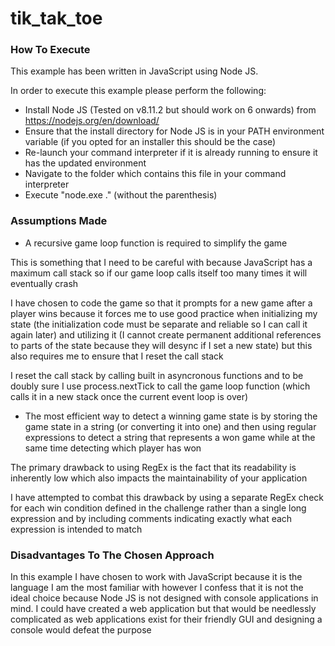 # tik_tak_toe

### How To Execute
This example has been written in JavaScript using Node JS.

In order to execute this example please perform the following:
 * Install Node JS (Tested on v8.11.2 but should work on 6 onwards) from https://nodejs.org/en/download/
 * Ensure that the install directory for Node JS is in your PATH environment variable (if you opted for an installer this should be the case)
 * Re-launch your command interpreter if it is already running to ensure it has the updated environment
 * Navigate to the folder which contains this file in your command interpreter
 * Execute "node.exe ." (without the parenthesis)

### Assumptions Made
 * A recursive game loop function is required to simplify the game 

This is something that I need to be careful with because JavaScript has a maximum call stack so if our game loop calls itself too many times it will eventually crash

I have chosen to code the game so that it prompts for a new game after a player wins because it forces me to use good practice when initializing my state (the initialization code must be separate and reliable so I can call it again later) and utilizing it (I cannot create permanent additional references to parts of the state because they will desync if I set a new state) but this also requires me to ensure that I reset the call stack

I reset the call stack by calling built in asyncronous functions and to be doubly sure I use process.nextTick to call the game loop function (which calls it in a new stack once the current event loop is over)

 * The most efficient way to detect a winning game state is by storing the game state in a string (or converting it into one) and then using regular expressions to detect a string that represents a won game while at the same time detecting which player has won

The primary drawback to using RegEx is the fact that its readability is inherently low which also impacts the maintainability of your application

I have attempted to combat this drawback by using a separate RegEx check for each win condition defined in the challenge rather than a single long expression and by including comments indicating exactly what each expression is intended to match

### Disadvantages To The Chosen Approach
In this example I have chosen to work with JavaScript because it is the language I am the most familiar with however I confess that it is not the ideal choice because Node JS is not designed with console applications in mind. I could have created a web application but that would be needlessly complicated as web applications exist for their friendly GUI and designing a console would defeat the purpose